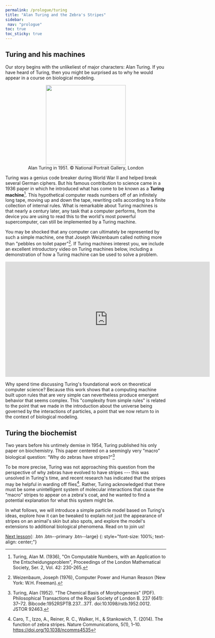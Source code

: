 ```yaml
---
permalink: /prologue/turing
title: "Alan Turing and the Zebra's Stripes"
sidebar:
 nav: "prologue"
toc: true
toc_sticky: true
---
```


## Turing and his machines

Our story begins with the unlikeliest of major characters: Alan Turing. If you have heard of Turing, then you might be surprised as to why he would appear in a course on biological modeling.

<center>
<img src = "../assets/images/alan_turing_npg_cc.png" width="250">
<figcaption>Alan Turing in 1951. © National Portrait Gallery, London</figcaption>
</center>

Turing was a genius code breaker during World War II and helped break several German ciphers. But his famous contribution to science came in a 1936 paper in which he introduced what has come to be known as a **Turing machine**[^numbers]. This hypothetical computer reads numbers off of an infinitely long tape, moving up and down the tape, rewriting cells according to a finite collection of internal rules. What is remarkable about Turing machines is that nearly a century later, any task that a computer performs, from the device you are using to read this to the world's most powerful supercomputer, can still be implemented by a Turing machine.

You may be shocked that any computer can ultimately be represented by such a simple machine, one that Joseph Weizenbaum called nothing more than "pebbles on toilet paper"[^weizenbaum]. If Turing machines interest you, we include an excellent introductory video on Turing machines below, including a demonstration of how a Turing machine can be used to solve a problem.

<iframe width="640" height="360" src="https://www.youtube-nocookie.com/embed/PLVCscCY4xI" frameborder="0" allowfullscreen></iframe>

Why spend time discussing Turing's foundational work on theoretical computer science?  Because this work shows that a computing machine built upon rules that are very simple can nevertheless produce emergent behavior that seems complex. This "complexity from simple rules" is related to the point that we made in the introduction about the universe being governed by the interactions of particles, a point that we now return to in the context of biological modeling.

## Turing the biochemist

Two years before his untimely demise in 1954, Turing published his only paper on biochemistry. This paper centered on a seemingly very “macro” biological question: “Why do zebras have stripes?”[^morphogenesis]

To be more precise, Turing was not approaching this question from the perspective of why zebras have evolved to have stripes --- this was unsolved in Turing's time, and recent research has indicated that the stripes may be helpful in warding off flies[^zebra]. Rather, Turing acknowledged that there must be some unintelligent system of molecular interactions that cause the "macro" stripes to appear on a zebra's coat, and he wanted to find a potential explanation for what this system might be.

In what follows, we will introduce a simple particle model based on Turing's ideas, explore how it can be tweaked to explain not just the appearance of stripes on an animal's skin but also spots, and explore the model's extensions to additional biological phenomena. Read on to join us!

[Next lesson](random-walk){: .btn .btn--primary .btn--large}
{: style="font-size: 100%; text-align: center;"}

[^numbers]: Turing, Alan M. (1936), "On Computable Numbers, with an Application to the Entscheidungsproblem", Proceedings of the London Mathematical Society, Ser. 2, Vol. 42: 230-265.

[^weizenbaum]: Weizenbaum, Joseph (1976), Computer Power and Human Reason (New York: W.H. Freeman).

[^morphogenesis]: Turing, Alan (1952). "The Chemical Basis of Morphogenesis" (PDF). Philosophical Transactions of the Royal Society of London B. 237 (641): 37–72. Bibcode:1952RSPTB.237...37T. doi:10.1098/rstb.1952.0012. JSTOR 92463.

[^zebra]: Caro, T., Izzo, A., Reiner, R. C., Walker, H., & Stankowich, T. (2014). The function of zebra stripes. Nature Communications, 5(1), 1–10. https://doi.org/10.1038/ncomms4535
